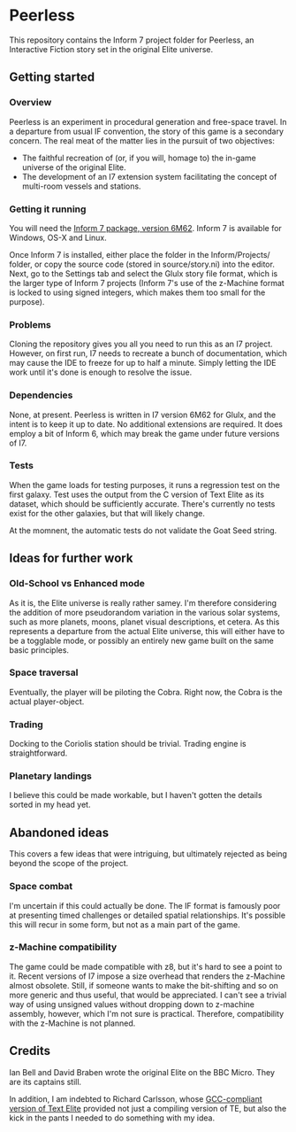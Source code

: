 # Peerless

This repository contains the Inform 7 project folder for Peerless, an Interactive Fiction story set in the original Elite universe.

## Getting started

### Overview

Peerless is an experiment in procedural generation and free-space travel. In a departure from usual IF convention, the story of this game is a secondary concern. The real meat of the matter lies in the pursuit of two objectives:

* The faithful recreation of (or, if you will, homage to) the in-game universe of the original Elite.
* The development of an I7 extension system facilitating the concept of multi-room vessels and stations.

### Getting it running

You will need the [Inform 7 package, version 6M62](http://inform7.com/download/release/6M62/). Inform 7 is available for Windows, OS-X and Linux.

Once Inform 7 is installed, either place the folder in the Inform/Projects/ folder, or copy the source code (stored in source/story.ni) into the editor. Next, go to the Settings tab and select the Glulx story file format, which is the larger type of Inform 7 projects (Inform 7's use of the z-Machine format is locked to using signed integers, which makes them too small for the purpose).  

### Problems

Cloning the repository gives you all you need to run this as an I7 project. However, on first run, I7 needs to recreate a bunch of documentation, which may cause the IDE to freeze for up to half a minute. Simply letting the IDE work until it's done is enough to resolve the issue.

### Dependencies

None, at present. Peerless is written in I7 version 6M62 for Glulx, and the intent is to keep it up to date. No additional extensions are required. It does employ a bit of Inform 6, which may break the game under future versions of I7.

### Tests

When the game loads for testing purposes, it runs a regression test on the first galaxy. Test uses the output from the C version of Text Elite as its dataset, which should be sufficiently accurate. There's currently no tests exist for the other galaxies, but that will likely change.

At the momnent, the automatic tests do not validate the Goat Seed string. 

## Ideas for further work

### Old-School vs Enhanced mode

As it is, the Elite universe is really rather samey. I'm therefore considering the addition of more pseudorandom variation in the various solar systems, such as more planets, moons, planet visual descriptions, et cetera. As this represents a departure from the actual Elite universe, this will either have to be a togglable mode, or possibly an entirely new game built on the same basic principles.    

### Space traversal

Eventually, the player will be piloting the Cobra. Right now, the Cobra is the actual player-object.

### Trading

Docking to the Coriolis station should be trivial. Trading engine is straightforward.

### Planetary landings

I believe this could be made workable, but I haven't gotten the details sorted in my head yet.

## Abandoned ideas

This covers a few ideas that were intriguing, but ultimately rejected as being beyond the scope of the project.

### Space combat

I'm uncertain if this could actually be done. The IF format is famously poor at presenting timed challenges or detailed spatial relationships. It's possible this will recur in some form, but not as a main part of the game.

### z-Machine compatibility

The game could be made compatible with z8, but it's hard to see a point to it. Recent versions of I7 impose a size overhead that renders the z-Machine almost obsolete. Still, if someone wants to make the bit-shifting and so on more generic and thus useful, that would be appreciated. I can't see a trivial way of using unsigned values without dropping down to z-machine assembly, however, which I'm not sure is practical. Therefore, compatibility with the z-Machine is not planned. 

## Credits

Ian Bell and David Braben wrote the original Elite on the BBC Micro. They are its captains still.

In addition, I am indebted to Richard Carlsson, whose [GCC-compliant version of Text Elite](https://github.com/richcarl/txtelite) provided not just a compiling version of TE, but also the kick in the pants I needed to do something with my idea. 
